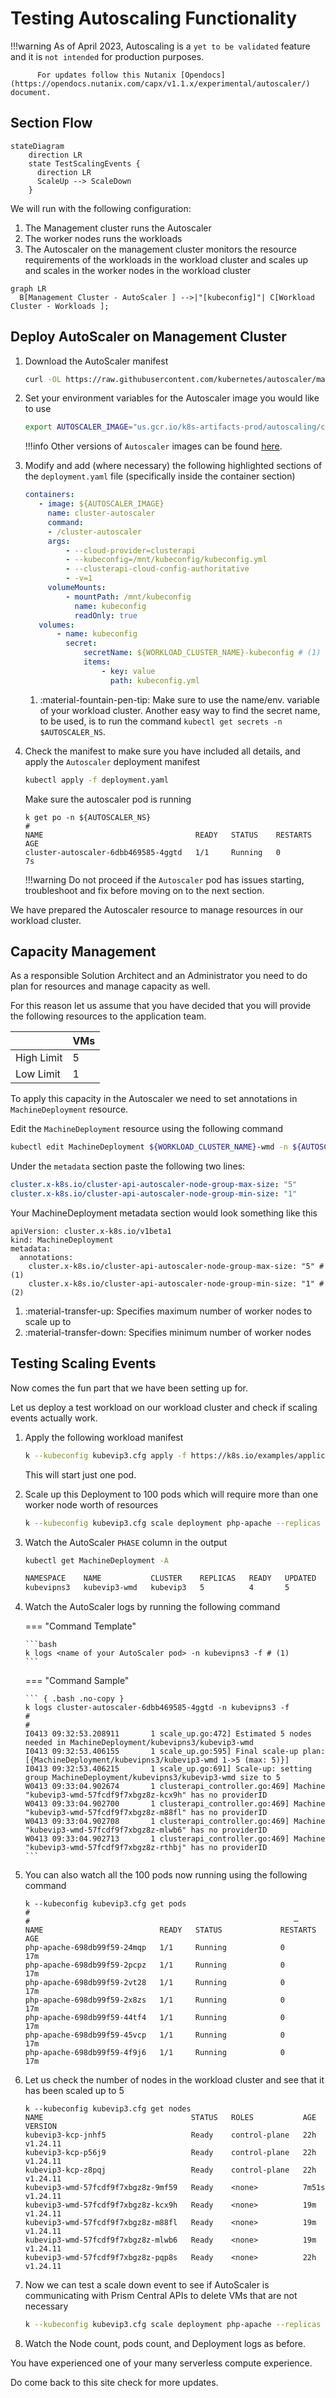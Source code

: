 # Testing Autoscaling Functionality


!!!warning
          As of April 2023, Autoscaling is a ``yet to be validated`` feature and it is ``not intended`` for production purposes.

          For updates follow this Nutanix [Opendocs](https://opendocs.nutanix.com/capx/v1.1.x/experimental/autoscaler/) document.

## Section Flow

```mermaid
stateDiagram
    direction LR
    state TestScalingEvents {
      direction LR
      ScaleUp --> ScaleDown
    }
```

We will run with the following configuration:

1. The Management cluster runs the Autoscaler 
2. The worker nodes runs the workloads
3. The Autoscaler on the management cluster monitors the resource requirements of the workloads in the workload cluster and scales up and scales in the worker nodes in the workload cluster

``` mermaid
graph LR
  B[Management Cluster - AutoScaler ] -->|"[kubeconfig]"| C[Workload Cluster - Workloads ];
```

## Deploy AutoScaler on Management Cluster

1. Download the AutoScaler manifest
   
    ```bash
    curl -OL https://raw.githubusercontent.com/kubernetes/autoscaler/master/cluster-autoscaler/cloudprovider/clusterapi/examples/deployment.yaml
    ```

2. Set your environment variables for the Autoscaler image you would like to use 
   
    ```bash
    export AUTOSCALER_IMAGE="us.gcr.io/k8s-artifacts-prod/autoscaling/cluster-autoscaler:v1.24.1"
    ```
 
    !!!info
           Other versions of ``Autoscaler`` images can be found [here](https://github.com/kubernetes/autoscaler/releases).


3. Modify and add (where necessary) the following highlighted sections of the ``deployment.yaml`` file (specifically inside the container section)
   
    ```yaml hl_lines="6-21"
    containers:
       - image: ${AUTOSCALER_IMAGE}
         name: cluster-autoscaler
         command:
         - /cluster-autoscaler
         args:
             - --cloud-provider=clusterapi
             - --kubeconfig=/mnt/kubeconfig/kubeconfig.yml
             - --clusterapi-cloud-config-authoritative
             - -v=1
         volumeMounts:
             - mountPath: /mnt/kubeconfig
               name: kubeconfig
               readOnly: true
       volumes:
           - name: kubeconfig
             secret:
                 secretName: ${WORKLOAD_CLUSTER_NAME}-kubeconfig # (1)
                 items:
                     - key: value
                       path: kubeconfig.yml
    ```

    1.  :material-fountain-pen-tip: Make sure to use the name/env. variable of your workload cluster. Another easy way to find the secret name, to be used, is to run the command ``kubectl get secrets -n $AUTOSCALER_NS``.


4. Check the manifest to make sure you have included all details, and apply the ``Autoscaler`` deployment manifest
 
    ``` bash
    kubectl apply -f deployment.yaml 
    ```

    Make sure the autoscaler pod is running 
 
    ``` { .bash .no-copy }
    k get po -n ${AUTOSCALER_NS}  
    #                                                                            
    NAME                                  READY   STATUS    RESTARTS   AGE
    cluster-autoscaler-6dbb469585-4ggtd   1/1     Running   0          7s
    ```
   
    !!!warning
              Do not proceed if the ``Autoscaler`` pod has issues starting, troubleshoot and fix before moving on to the next section.

We have prepared the Autoscaler resource to manage resources in our workload cluster.

## Capacity Management

As a responsible Solution Architect and an Administrator you need to do plan for resources and manage capacity as well. 

For this reason let us assume that you have decided that you will provide the following resources to the application team.

<table>
<thead>
  <tr>
    <th></th>
    <th>VMs</th>
  </tr>
</thead>
<tbody>
  <tr>
    <td>High Limit</td>
    <td>5</td>
  </tr>
  <tr>
    <td>Low Limit</td>
    <td>1</td>
  </tr>
</tbody>
</table>

To apply this capacity in the Autoscaler we need to set annotations in ``MachineDeployment`` resource.

Edit the ``MachineDeployment`` resource using the following command 

```bash
kubectl edit MachineDeployment ${WORKLOAD_CLUSTER_NAME}-wmd -n ${AUTOSCALER_NS}
```
Under the ``metadata`` section paste the following two lines:

```yaml
cluster.x-k8s.io/cluster-api-autoscaler-node-group-max-size: "5"
cluster.x-k8s.io/cluster-api-autoscaler-node-group-min-size: "1"
```

Your MachineDeployment metadata section would look something like this 
``` { .yaml .no-copy} 
apiVersion: cluster.x-k8s.io/v1beta1
kind: MachineDeployment
metadata:
  annotations:
    cluster.x-k8s.io/cluster-api-autoscaler-node-group-max-size: "5" # (1)
    cluster.x-k8s.io/cluster-api-autoscaler-node-group-min-size: "1" # (2)
```

1.  :material-transfer-up: Specifies maximum number of worker nodes to scale up to 
2.  :material-transfer-down: Specifies minimum number of worker nodes 

## Testing Scaling Events

Now comes the fun part that we have been setting up for. 

Let us deploy a test workload on our workload cluster and check if scaling events actually work.

1. Apply the following workload manifest
   
    ```bash
    k --kubeconfig kubevip3.cfg apply -f https://k8s.io/examples/application/php-apache.yaml
    ```
 
    This will start just one pod.

2. Scale up this Deployment to 100 pods which will require more than one worker node worth of resources
   
    ```bash
    k --kubeconfig kubevip3.cfg scale deployment php-apache --replicas 100
    ```

3. Watch the AutoScaler ``PHASE`` column in the output
    
    ```bash title="Sample output"
    kubectl get MachineDeployment -A        

    NAMESPACE    NAME           CLUSTER    REPLICAS   READY   UPDATED   UNAVAILABLE   PHASE       AGE   VERSION
    kubevipns3   kubevip3-wmd   kubevip3   5          4       5         1             ScalingUp   22h   v1.24.11
    ```

4.  Watch the AutoScaler logs by running the following command
     
    === "Command Template"

        ```bash
        k logs <name of your AutoScaler pod> -n kubevipns3 -f # (1)
        ```

    === "Command Sample"

        ``` { .bash .no-copy }
        k logs cluster-autoscaler-6dbb469585-4ggtd -n kubevipns3 -f 
        #
        #
        I0413 09:32:53.208911       1 scale_up.go:472] Estimated 5 nodes needed in MachineDeployment/kubevipns3/kubevip3-wmd
        I0413 09:32:53.406155       1 scale_up.go:595] Final scale-up plan: [{MachineDeployment/kubevipns3/kubevip3-wmd 1->5 (max: 5)}]
        I0413 09:32:53.406215       1 scale_up.go:691] Scale-up: setting group MachineDeployment/kubevipns3/kubevip3-wmd size to 5
        W0413 09:33:04.902674       1 clusterapi_controller.go:469] Machine "kubevip3-wmd-57fcdf9f7xbgz8z-kcx9h" has no providerID
        W0413 09:33:04.902700       1 clusterapi_controller.go:469] Machine "kubevip3-wmd-57fcdf9f7xbgz8z-m88fl" has no providerID
        W0413 09:33:04.902708       1 clusterapi_controller.go:469] Machine "kubevip3-wmd-57fcdf9f7xbgz8z-mlwb6" has no providerID
        W0413 09:33:04.902713       1 clusterapi_controller.go:469] Machine "kubevip3-wmd-57fcdf9f7xbgz8z-rthbj" has no providerID                                                                                      
        ```

5. You can also watch all the 100 pods now running using the following command

     ``` { .bash .no-copy }
     k --kubeconfig kubevip3.cfg get pods       
     #
     #                                                           ─
     NAME                          READY   STATUS             RESTARTS   AGE
     php-apache-698db99f59-24mqp   1/1     Running            0          17m
     php-apache-698db99f59-2pcpz   1/1     Running            0          17m
     php-apache-698db99f59-2vt28   1/1     Running            0          17m
     php-apache-698db99f59-2x8zs   1/1     Running            0          17m
     php-apache-698db99f59-44tf4   1/1     Running            0          17m
     php-apache-698db99f59-45vcp   1/1     Running            0          17m
     php-apache-698db99f59-4f9j6   1/1     Running            0          17m
     ```

6. Let us check the number of nodes in the workload cluster and see that it has been scaled up to 5 
    
    ``` { .bash .no-copy }
    k --kubeconfig kubevip3.cfg get nodes                                                                 
    NAME                                 STATUS   ROLES           AGE     VERSION
    kubevip3-kcp-jnhf5                   Ready    control-plane   22h     v1.24.11
    kubevip3-kcp-p56j9                   Ready    control-plane   22h     v1.24.11
    kubevip3-kcp-z8pqj                   Ready    control-plane   22h     v1.24.11
    kubevip3-wmd-57fcdf9f7xbgz8z-9mf59   Ready    <none>          7m51s   v1.24.11
    kubevip3-wmd-57fcdf9f7xbgz8z-kcx9h   Ready    <none>          19m     v1.24.11
    kubevip3-wmd-57fcdf9f7xbgz8z-m88fl   Ready    <none>          19m     v1.24.11
    kubevip3-wmd-57fcdf9f7xbgz8z-mlwb6   Ready    <none>          19m     v1.24.11
    kubevip3-wmd-57fcdf9f7xbgz8z-pqp8s   Ready    <none>          22h     v1.24.11
    ```

7. Now we can test a scale down event to see if AutoScaler is communicating with Prism Central APIs to delete VMs that are not necessary

    ```bash
    k --kubeconfig kubevip3.cfg scale deployment php-apache --replicas 10
    ```

8. Watch the Node count, pods count, and Deployment logs as before.

You have experienced one of your many serverless compute experience. 

Do come back to this site check for more updates.